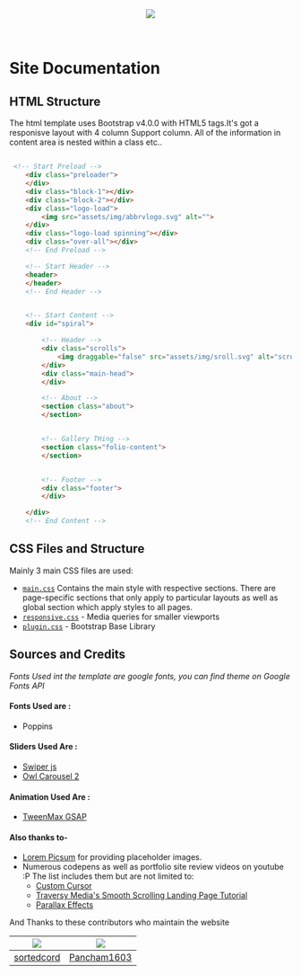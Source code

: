 <br>
<h3 align="center"><img src="https://github.com/sortedcord/codetech/blob/master/docs/assets/img/web.png" align="center"></h1>
<br>

# Site Documentation

## HTML Structure

The html template uses Bootstrap v4.0.0 with HTML5 tags.It's got a responisve layout with 4 column Support column. All of the information in content area is nested within a class etc..

```html

 <!-- Start Preload -->
    <div class="preloader">
    </div>
    <div class="block-1"></div>
    <div class="block-2"></div>
    <div class="logo-load">
        <img src="assets/img/abbrvlogo.svg" alt="">
    </div>
    <div class="logo-load spinning"></div>
    <div class="over-all"></div>
    <!-- End Preload -->

    <!-- Start Header -->
    <header>
    </header>
    <!-- End Header -->


    <!-- Start Content -->
    <div id="spiral">

        <!-- Header -->
        <div class="scrolls">
            <img draggable="false" src="assets/img/sroll.svg" alt="scroll">
        </div>
        <div class="main-head">
        </div>

        <!-- About -->
        <section class="about">
        </section>


        <!-- Gallery THing -->
        <section class="folio-content">
        </section>


        <!-- Footer -->
        <div class="footer">
        </div>

    </div>
    <!-- End Content -->
```

## CSS Files and Structure

Mainly 3 main CSS files are used:
- [`main.css`](docs/assets/css/main.css) Contains the main style with respective sections. There are page-specific sections that only apply to particular layouts as well as global section which apply styles to all pages.
- [`responsive.css`](docs/assets/css/responsive.css) - Media queries for smaller viewports
- [`plugin.css`](docs/assets/css/plugin.css) - Bootstrap Base Library

## Sources and Credits

<i>Fonts Used int the template are google fonts, you can find theme on Google Fonts API</i>

#### Fonts Used are :

- Poppins


#### Sliders Used Are :

- [Swiper js](https://idangero.us/swiper/)
- [Owl Carousel 2](https://owlcarousel2.github.io/OwlCarousel2/docs/started-welcome.html)


#### Animation Used Are :

- [TweenMax GSAP](https://greensock.com/tweenmax)

#### Also thanks to-

- [Lorem Picsum](https://picsum.photos/) for providing placeholder images.
- Numerous codepens as well as portfolio site review videos on youtube :P The list includes them but are not limited to:
    - [Custom Cursor](https://codepen.io/hannes-v/pen/JjyvmjJ)
    - [Traversy Media's Smooth Scrolling Landing Page Tutorial](https://www.youtube.com/watch?v=y9nlfqT4s9s)
    - [Parallax Effects](https://www.youtube.com/watch?v=JttTcnidSdQ)

And Thanks to these contributors who maintain the website

| ![](https://github.com/sortedcord.png?size=50)   |  ![](https://github.com/Pancham1603.png?size=50) |
|:-------------------------------------------:| :-------------------------------------------:|
| [sortedcord](https://www.github.com/sortedcord)     | [Pancham1603](https://www.github.com/pancham1603)     |

